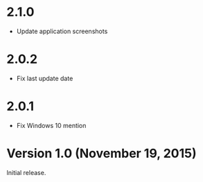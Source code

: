 # 2.1.0

- Update application screenshots

# 2.0.2

- Fix last update date

# 2.0.1

- Fix Windows 10 mention 

# Version 1.0 (November 19, 2015)

Initial release.
